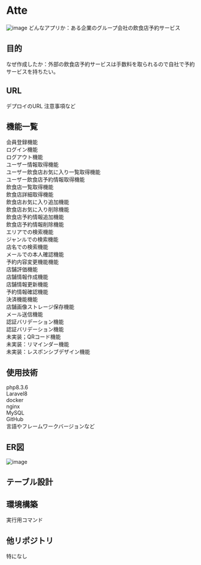 # Atte
![image](https://github.com/boreaster21/fortify/assets/155618258/cfe27972-78fa-49cd-8c8c-a5e5e4392c4b)
どんなアプリか：ある企業のグループ会社の飲食店予約サービス

## 目的
なぜ作成したか：外部の飲食店予約サービスは手数料を取られるので自社で予約サービスを持ちたい。

## URL
デプロイのURL
注意事項など

## 機能一覧
会員登録機能<br>
ログイン機能<br>
ログアウト機能<br>
ユーザー情報取得機能<br>
ユーザー飲食店お気に入り一覧取得機能<br>
ユーザー飲食店予約情報取得機能<br>
飲食店一覧取得機能<br>
飲食店詳細取得機能<br>
飲食店お気に入り追加機能<br>
飲食店お気に入り削除機能<br>
飲食店予約情報追加機能<br>
飲食店予約情報削除機能<br>
エリアでの検索機能<br>
ジャンルでの検索機能<br>
店名での検索機能<br>
メールでの本人確認機能<br>
予約内容変更機能機能<br>
店舗評価機能<br>
店舗情報作成機能<br>
店舗情報更新機能<br>
予約情報確認機能<br>
決済機能機能<br>
店舗画像ストレージ保存機能<br>
メール送信機能<br>
認証バリデーション機能<br>
認証バリデーション機能<br>
未実装；QRコード機能<br>
未実装：リマインダー機能<br>
未実装：レスポンシブデザイン機能<br>

## 使用技術
php8.3.6<br>
Laravel8<br>
docker<br>
nginx<br>
MySQL<br>
GitHub<br>
言語やフレームワークバージョンなど<br>

## ER図
![image](https://github.com/boreaster21/fortify/assets/155618258/5f4f2e26-6102-4900-add8-4098775f1390)

## テーブル設計

## 環境構築
実行用コマンド

## 他リポジトリ
特になし
